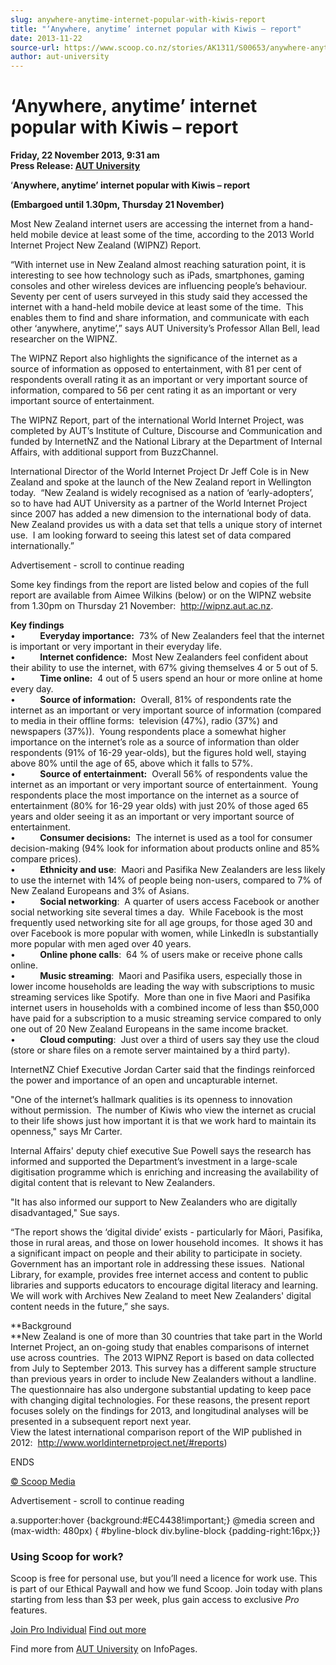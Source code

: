 ```yaml
---
slug: anywhere-anytime-internet-popular-with-kiwis-report
title: "‘Anywhere, anytime’ internet popular with Kiwis – report"
date: 2013-11-22
source-url: https://www.scoop.co.nz/stories/AK1311/S00653/anywhere-anytime-internet-popular-with-kiwis-report.htm
author: aut-university
---
```

‘Anywhere, anytime’ internet popular with Kiwis – report
========================================================

**Friday, 22 November 2013, 9:31 am**  
**Press Release: [AUT University](https://info.scoop.co.nz/AUT_University)**

‘**Anywhere, anytime’ internet popular with Kiwis – report**

**(Embargoed until 1.30pm, Thursday 21 November)**

Most New Zealand internet users are accessing the internet from a hand-held mobile device at least some of the time, according to the 2013 World Internet Project New Zealand (WIPNZ) Report.

“With internet use in New Zealand almost reaching saturation point, it is interesting to see how technology such as iPads, smartphones, gaming consoles and other wireless devices are influencing people’s behaviour.  Seventy per cent of users surveyed in this study said they accessed the internet with a hand-held mobile device at least some of the time.  This enables them to find and share information, and communicate with each other ‘anywhere, anytime’,” says AUT University’s Professor Allan Bell, lead researcher on the WIPNZ.

The WIPNZ Report also highlights the significance of the internet as a source of information as opposed to entertainment, with 81 per cent of respondents overall rating it as an important or very important source of information, compared to 56 per cent rating it as an important or very important source of entertainment. 

The WIPNZ Report, part of the international World Internet Project, was completed by AUT’s Institute of Culture, Discourse and Communication and funded by InternetNZ and the National Library at the Department of Internal Affairs, with additional support from BuzzChannel.

International Director of the World Internet Project Dr Jeff Cole is in New Zealand and spoke at the launch of the New Zealand report in Wellington today.  “New Zealand is widely recognised as a nation of ‘early-adopters’, so to have had AUT University as a partner of the World Internet Project since 2007 has added a new dimension to the international body of data. New Zealand provides us with a data set that tells a unique story of internet use.  I am looking forward to seeing this latest set of data compared internationally.”

Advertisement - scroll to continue reading





Some key findings from the report are listed below and copies of the full report are available from Aimee Wilkins (below) or on the WIPNZ website from 1.30pm on Thursday 21 November:  http://wipnz.aut.ac.nz.

**Key findings**  
•          **Everyday importance:**  73% of New Zealanders feel that the internet is important or very important in their everyday life.  
•          **Internet confidence:**  Most New Zealanders feel confident about their ability to use the internet, with 67% giving themselves 4 or 5 out of 5.  
•          **Time online:**  4 out of 5 users spend an hour or more online at home every day.  
•          **Source of information:**  Overall, 81% of respondents rate the internet as an important or very important source of information (compared to media in their offline forms:  television (47%), radio (37%) and newspapers (37%)).  Young respondents place a somewhat higher importance on the internet’s role as a source of information than older respondents (91% of 16-29 year-olds), but the figures hold well, staying above 80% until the age of 65, above which it falls to 57%.  
•          **Source of entertainment:**  Overall 56% of respondents value the internet as an important or very important source of entertainment.  Young respondents place the most importance on the internet as a source of entertainment (80% for 16-29 year olds) with just 20% of those aged 65 years and older seeing it as an important or very important source of entertainment.  
•          **Consumer decisions:**  The internet is used as a tool for consumer decision-making (94% look for information about products online and 85% compare prices).  
•          **Ethnicity and use**:  Maori and Pasifika New Zealanders are less likely to use the internet with 14% of people being non-users, compared to 7% of New Zealand Europeans and 3% of Asians.  
•          **Social networking**:  A quarter of users access Facebook or another social networking site several times a day.  While Facebook is the most frequently used networking site for all age groups, for those aged 30 and over Facebook is more popular with women, while LinkedIn is substantially more popular with men aged over 40 years.  
•          **Online phone calls**:  64 % of users make or receive phone calls online.  
•          **Music streaming**:  Maori and Pasifika users, especially those in lower income households are leading the way with subscriptions to music streaming services like Spotify.  More than one in five Maori and Pasifika internet users in households with a combined income of less than $50,000 have paid for a subscription to a music streaming service compared to only one out of 20 New Zealand Europeans in the same income bracket.  
•          **Cloud computing**:  Just over a third of users say they use the cloud (store or share files on a remote server maintained by a third party).

InternetNZ Chief Executive Jordan Carter said that the findings reinforced the power and importance of an open and uncapturable internet.

"One of the internet’s hallmark qualities is its openness to innovation without permission.  The number of Kiwis who view the internet as crucial to their life shows just how important it is that we work hard to maintain its openness," says Mr Carter.

Internal Affairs' deputy chief executive Sue Powell says the research has informed and supported the Department’s investment in a large-scale digitisation programme which is enriching and increasing the availability of digital content that is relevant to New Zealanders.

"It has also informed our support to New Zealanders who are digitally disadvantaged," Sue says.

“The report shows the ‘digital divide’ exists - particularly for Māori, Pasifika, those in rural areas, and those on lower household incomes.  It shows it has a significant impact on people and their ability to participate in society. Government has an important role in addressing these issues.  National Library, for example, provides free internet access and content to public libraries and supports educators to encourage digital literacy and learning. We will work with Archives New Zealand to meet New Zealanders' digital content needs in the future,” she says.

**Background  
**New Zealand is one of more than 30 countries that take part in the World Internet Project, an on-going study that enables comparisons of internet use across countries.  The 2013 WIPNZ Report is based on data collected from July to September 2013. This survey has a different sample structure than previous years in order to include New Zealanders without a landline. The questionnaire has also undergone substantial updating to keep pace with changing digital technologies. For these reasons, the present report focuses solely on the findings for 2013, and longitudinal analyses will be presented in a subsequent report next year.  
View the latest international comparison report of the WIP published in 2012:  http://www.worldinternetproject.net/#reports) 

ENDS

[© Scoop Media](http://www.scoop.co.nz/about/terms.html)  

Advertisement - scroll to continue reading



a.supporter:hover {background:#EC4438!important;} @media screen and (max-width: 480px) { #byline-block div.byline-block {padding-right:16px;}}

### Using Scoop for work?

Scoop is free for personal use, but you’ll need a licence for work use. This is part of our Ethical Paywall and how we fund Scoop. Join today with plans starting from less than $3 per week, plus gain access to exclusive _Pro_ features.  
  
[Join Pro Individual](https://pro.scoop.co.nz/Individual/?from=ProIn24) [Find out more](https://pro.scoop.co.nz/using-scoop-for-work/?from=ProIn24)

Find more from [AUT University](https://info.scoop.co.nz/AUT_University) on InfoPages.